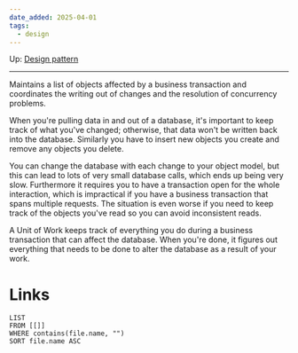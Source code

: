 ```yaml
---
date_added: 2025-04-01
tags:
  - design
---
```

Up: [Design pattern](Design%20pattern.md)
___
 Maintains a list of objects affected by a business transaction and coordinates the writing out of changes and the resolution of concurrency problems.

When you're pulling data in and out of a database, it's important to keep track of what you've changed; otherwise, that data won't be written back into the database. Similarly you have to insert new objects you create and remove any objects you delete.

You can change the database with each change to your object model, but this can lead to lots of very small database calls, which ends up being very slow. Furthermore it requires you to have a transaction open for the whole interaction, which is impractical if you have a business transaction that spans multiple requests. The situation is even worse if you need to keep track of the objects you've read so you can avoid inconsistent reads.

A Unit of Work keeps track of everything you do during a business transaction that can affect the database. When you're done, it figures out everything that needs to be done to alter the database as a result of your work.
# Links
```dataview
LIST
FROM [[]]
WHERE contains(file.name, "")
SORT file.name ASC
```
